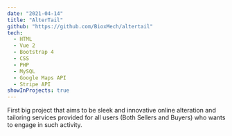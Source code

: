 ```yaml
---
date: "2021-04-14"
title: "AlterTail"
github: "https://github.com/BioxMech/altertail"
tech:
  - HTML
  - Vue 2
  - Bootstrap 4
  - CSS
  - PHP
  - MySQL
  - Google Maps API
  - Stripe API
showInProjects: true
---
```


First big project that aims to be sleek and innovative online alteration and tailoring services provided for all users (Both Sellers and Buyers) who wants to engage in such activity.
